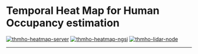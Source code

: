 # Temporal Heat Map for Human Occupancy estimation

[![thmho-heatmap-server](https://github.com/ipa-rar/THMHO/actions/workflows/docker-heatmap-server.yml/badge.svg)](https://github.com/ipa-rar/THMHO/actions/workflows/docker-heatmap-server.yml)    [![thmho-heatmap-ngsi](https://github.com/ipa-rar/THMHO/actions/workflows/docker-heatmap-ngsi.yml/badge.svg)](https://github.com/ipa-rar/THMHO/actions/workflows/docker-heatmap-ngsi.yml)    [![thmho-lidar-node](https://github.com/ramp-eu/THMHO_lidar_node/actions/workflows/docker-image.yml/badge.svg)](https://github.com/ramp-eu/THMHO_lidar_node/actions/workflows/docker-image.yml)

---------------------------------------------------------------------